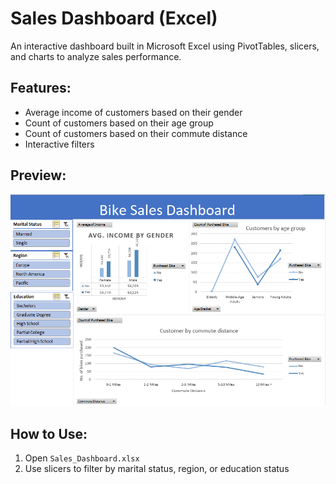 # Sales Dashboard (Excel)

An interactive dashboard built in Microsoft Excel using PivotTables, slicers, and charts to analyze sales performance.

## Features:
- Average income of customers based on their gender
- Count of customers based on their age group
- Count of customers based on their commute distance
- Interactive filters

## Preview:
![Dashboard Screenshot](dashboard-preview.png)

## How to Use:
1. Open `Sales_Dashboard.xlsx`
2. Use slicers to filter by marital status, region, or education status

